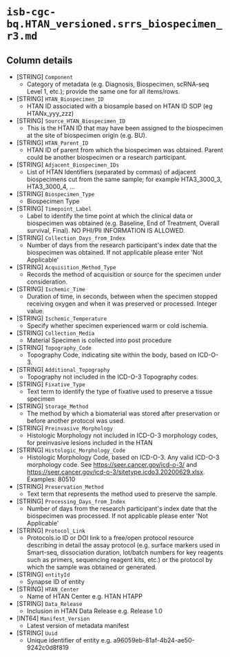 # `isb-cgc-bq.HTAN_versioned.srrs_biospecimen_r3.md`

## Column details

* [STRING]    `Component`
  - Category of metadata (e.g. Diagnosis, Biospecimen, scRNA-seq Level 1, etc.); provide the same one for all items/rows.
* [STRING]    `HTAN_Biospecimen_ID`
  - HTAN ID associated with a biosample based on HTAN ID SOP (eg HTANx_yyy_zzz)
* [STRING]    `Source_HTAN_Biospecimen_ID`
  - This is the HTAN ID that may have been assigned to the biospecimen at the site of biospecimen origin (e.g. BU).
* [STRING]    `HTAN_Parent_ID`
  - HTAN ID of parent from which the biospecimen was obtained. Parent could be another biospecimen or a research participant.
* [STRING]    `Adjacent_Biospecimen_IDs`
  - List of HTAN Identifiers (separated by commas) of adjacent biospecimens cut from the same sample; for example HTA3_3000_3, HTA3_3000_4, ...
* [STRING]    `Biospecimen_Type`
  - Biospecimen Type
* [STRING]    `Timepoint_Label`
  - Label to identify the time point at which the clinical data or biospecimen was obtained (e.g. Baseline, End of Treatment, Overall survival, Final). NO PHI/PII INFORMATION IS ALLOWED.
* [STRING]    `Collection_Days_from_Index`
  - Number of days from the research participant's index date that the biospecimen was obtained. If not applicable please enter 'Not Applicable'
* [STRING]    `Acquisition_Method_Type`
  - Records the method of acquisition or source for the specimen under consideration.
* [STRING]    `Ischemic_Time`
  - Duration of time, in seconds, between when the specimen stopped receiving oxygen and when it was preserved or processed. Integer value.
* [STRING]    `Ischemic_Temperature`
  - Specify whether specimen experienced warm or cold ischemia.
* [STRING]    `Collection_Media`
  - Material Specimen is collected into post procedure
* [STRING]    `Topography_Code`
  - Topography Code, indicating site within the body, based on ICD-O-3.
* [STRING]    `Additional_Topography`
  - Topography not included in the ICD-O-3 Topography codes.
* [STRING]    `Fixative_Type`
  - Text term to identify the type of fixative used to preserve a tissue specimen
* [STRING]    `Storage_Method`
  - The method by which a biomaterial was stored after preservation or before another protocol was used.
* [STRING]    `Preinvasive_Morphology`
  - Histologic Morphology not included in ICD-O-3 morphology codes, for preinvasive lesions included in the HTAN
* [STRING]    `Histologic_Morphology_Code`
  - Histologic Morphology Code, based on ICD-O-3. Any valid ICD-O-3 morphology code. See https://seer.cancer.gov/icd-o-3/ and https://seer.cancer.gov/icd-o-3/sitetype.icdo3.20200629.xlsx. Examples: 80510
* [STRING]    `Preservation_Method`
  - Text term that represents the method used to preserve the sample.
* [STRING]    `Processing_Days_from_Index`
  - Number of days from the research participant's index date that the biospecimen was processed. If not applicable please enter 'Not Applicable'
* [STRING]    `Protocol_Link`
  - Protocols.io ID or DOI link to a free/open protocol resource describing in detail the assay protocol (e.g. surface markers used in Smart-seq, dissociation duration,  lot/batch numbers for key reagents such as primers, sequencing reagent kits, etc.) or the protocol by which the sample was obtained or generated.
* [STRING]    `entityId`
  - Synapse ID of entity
* [STRING]    `HTAN_Center`
  - Name of HTAN Center e.g. HTAN HTAPP
* [STRING]    `Data_Release`
  - Inclusion in HTAN Data Release e.g. Release 1.0
* [INT64]    `Manifest_Version`
  - Latest version of metadata manifest
* [STRING]    `Uuid`
  - Unique identifier of entity e.g. a96059eb-81af-4b24-ae50-9242c0d8f819

